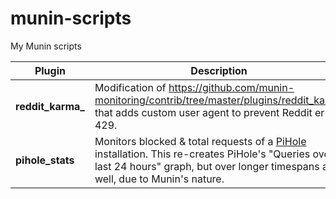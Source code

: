 # munin-scripts
My Munin scripts

| Plugin | Description |
|-------------------|------------------------------------------------------------------------------------------------------------------------------------------------------|
| **reddit_karma_** | Modification of https://github.com/munin-monitoring/contrib/tree/master/plugins/reddit_karma that adds custom user agent to prevent Reddit error 429. |
| **pihole_stats** | Monitors blocked & total requests of a [PiHole](https://pi-hole.net/) installation. This re-creates PiHole's "Queries over last 24 hours" graph, but over longer timespans as well, due to Munin's nature. |
